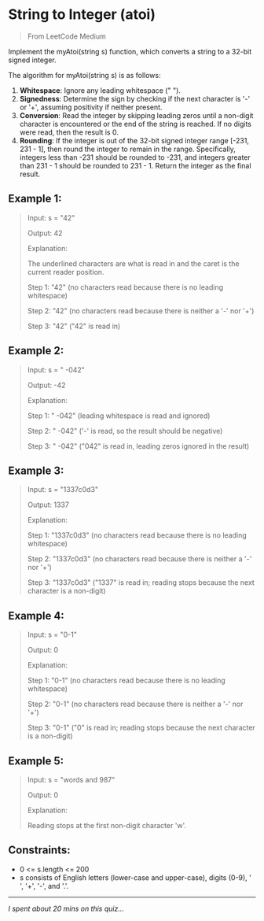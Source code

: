 # String to Integer (atoi)

> From LeetCode
> Medium

Implement the myAtoi(string s) function, which converts a string to a 32-bit signed integer.

The algorithm for myAtoi(string s) is as follows:

1. **Whitespace**: Ignore any leading whitespace (" ").
2. **Signedness**: Determine the sign by checking if the next character is '-' or '+', assuming positivity if neither present.
3. **Conversion**: Read the integer by skipping leading zeros until a non-digit character is encountered or the end of the string is reached. If no digits were read, then the result is 0.
4. **Rounding**: If the integer is out of the 32-bit signed integer range [-231, 231 - 1], then round the integer to remain in the range. Specifically, integers less than -231 should be rounded to -231, and integers greater than 231 - 1 should be rounded to 231 - 1.
Return the integer as the final result.

 

## Example 1:

> Input: s = "42"
>
> Output: 42
>
> Explanation:
>
> The underlined characters are what is read in and the caret is the current reader position.
>
> Step 1: "42" (no characters read because there is no leading whitespace)
> 
> Step 2: "42" (no characters read because there is neither a '-' nor '+')
> 
> Step 3: "42" ("42" is read in)

## Example 2:

> Input: s = " -042"
>
> Output: -42
>
> Explanation:
>
> Step 1: "   -042" (leading whitespace is read and ignored)
> 
> Step 2: "   -042" ('-' is read, so the result should be negative)
> 
> Step 3: "   -042" ("042" is read in, leading zeros ignored in the result)

## Example 3:

> Input: s = "1337c0d3"
>
> Output: 1337
>
> Explanation:
>
> Step 1: "1337c0d3" (no characters read because there is no leading whitespace)
> 
> Step 2: "1337c0d3" (no characters read because there is neither a '-' nor '+')
> 
> Step 3: "1337c0d3" ("1337" is read in; reading stops because the next character is a non-digit)

## Example 4:

> Input: s = "0-1"
>
> Output: 0
>
> Explanation:
>
> Step 1: "0-1" (no characters read because there is no leading whitespace)
> 
> Step 2: "0-1" (no characters read because there is neither a '-' nor '+')
> 
> Step 3: "0-1" ("0" is read in; reading stops because the next character is a non-digit)

## Example 5:

> Input: s = "words and 987"
>
> Output: 0
>
> Explanation:
>
> Reading stops at the first non-digit character 'w'. 

## Constraints:

- 0 <= s.length <= 200
- s consists of English letters (lower-case and upper-case), digits (0-9), ' ', '+', '-', and '.'.

---

*I spent about 20 mins on this quiz...*